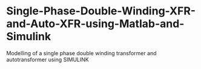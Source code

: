 # Single-Phase-Double-Winding-XFR-and-Auto-XFR-using-Matlab-and-Simulink
Modelling of a single phase double winding transformer and autotransformer using SIMULINK
